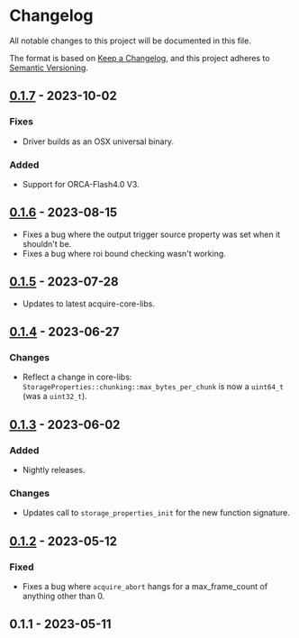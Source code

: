 # Changelog

All notable changes to this project will be documented in this file.

The format is based on [Keep a Changelog](https://keepachangelog.com/en/1.0.0/),
and this project adheres to [Semantic Versioning](https://semver.org/spec/v2.0.0.html).

## [0.1.7](https://github.com/acquire-project/acquire-driver-hdcam/compare/v0.1.6...v0.1.7) - 2023-10-02

### Fixes

- Driver builds as an OSX universal binary.

### Added

- Support for ORCA-Flash4.0 V3.

## [0.1.6](https://github.com/acquire-project/acquire-driver-hdcam/compare/v0.1.5...v0.1.6) - 2023-08-15

- Fixes a bug where the output trigger source property was set when it shouldn't be.
- Fixes a bug where roi bound checking wasn't working.

## [0.1.5](https://github.com/acquire-project/acquire-driver-hdcam/compare/v0.1.4...v0.1.5) - 2023-07-28

- Updates to latest acquire-core-libs.

## [0.1.4](https://github.com/acquire-project/acquire-driver-hdcam/compare/v0.1.3...v0.1.4) - 2023-06-27

### Changes

- Reflect a change in core-libs: `StorageProperties::chunking::max_bytes_per_chunk` is now a `uint64_t` (was
  a `uint32_t`).

## [0.1.3](https://github.com/acquire-project/acquire-driver-hdcam/compare/v0.1.2...v0.1.3) - 2023-06-02

### Added

- Nightly releases.

### Changes

- Updates call to `storage_properties_init` for the new function signature.

## [0.1.2](https://github.com/acquire-project/acquire-driver-hdcam/compare/v0.1.1...v0.1.2) - 2023-05-12

### Fixed

- Fixes a bug where `acquire_abort` hangs for a max_frame_count of anything other than 0.

## 0.1.1 - 2023-05-11
